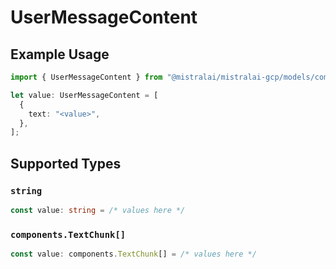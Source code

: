 # UserMessageContent

## Example Usage

```typescript
import { UserMessageContent } from "@mistralai/mistralai-gcp/models/components";

let value: UserMessageContent = [
  {
    text: "<value>",
  },
];
```

## Supported Types

### `string`

```typescript
const value: string = /* values here */
```

### `components.TextChunk[]`

```typescript
const value: components.TextChunk[] = /* values here */
```

